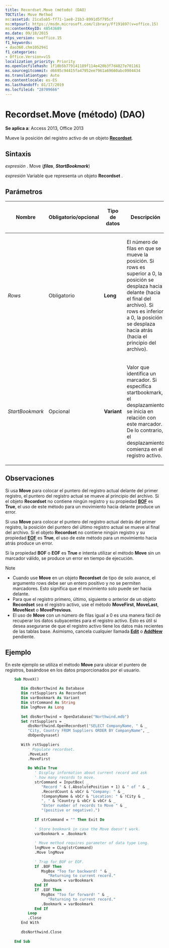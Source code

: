 ```yaml
---
title: Recordset.Move (método) (DAO)
TOCTitle: Move Method
ms:assetid: 21ca5ab5-ff71-1ae8-21b3-8991d5f795cf
ms:mtpsurl: https://msdn.microsoft.com/library/Ff191697(v=office.15)
ms:contentKeyID: 48543689
ms.date: 09/18/2015
mtps_version: v=office.15
f1_keywords:
- dao360.chm1052941
f1_categories:
- Office.Version=v15
localization_priority: Priority
ms.openlocfilehash: 1f10b5b779141189f114e420b3f7d4827e701161
ms.sourcegitcommit: d6695c94415fa47952ee7961a69660abc0904434
ms.translationtype: Auto
ms.contentlocale: es-ES
ms.lasthandoff: 01/17/2019
ms.locfileid: "28709666"
---
```

# <a name="recordsetmove-method-dao"></a>Recordset.Move (método) (DAO)

**Se aplica a**: Access 2013, Office 2013

Mueve la posición del registro activo de un objeto **[Recordset](recordset-object-dao.md)**.

## <a name="syntax"></a>Sintaxis

*expresión* . Move (***filas***, ***StartBookmark***)

*expresión* Variable que representa un objeto **Recordset** .

## <a name="parameters"></a>Parámetros

<table>
<colgroup>
<col style="width: 25%" />
<col style="width: 25%" />
<col style="width: 25%" />
<col style="width: 25%" />
</colgroup>
<thead>
<tr class="header">
<th><p>Nombre</p></th>
<th><p>Obligatorio/opcional</p></th>
<th><p>Tipo de datos</p></th>
<th><p>Descripción</p></th>
</tr>
</thead>
<tbody>
<tr class="odd">
<td><p><em>Rows</em></p></td>
<td><p>Obligatorio</p></td>
<td><p><strong>Long</strong></p></td>
<td><p>El número de filas en que se mueve la posición. Si rows es superior a 0, la posición se desplaza hacia delante (hacia el final del archivo). Si rows es inferior a 0, la posición se desplaza hacia atrás (hacia el principio del archivo).</p></td>
</tr>
<tr class="even">
<td><p><em>StartBookmark</em></p></td>
<td><p>Opcional</p></td>
<td><p><strong>Variant</strong></p></td>
<td><p>Valor que identifica un marcador. Si especifica startbookmark, el desplazamiento se inicia en relación con este marcador. De lo contrario, el desplazamiento comienza en el registro activo.</p></td>
</tr>
</tbody>
</table>


## <a name="remarks"></a>Observaciones

Si usa **Move** para colocar el puntero del registro actual delante del primer registro, el puntero del registro actual se mueve al principio del archivo. Si el objeto **Recordset** no contiene ningún registro y su propiedad **[BOF](recordset-bof-property-dao.md)** es **True**, el uso de este método para un movimiento hacia delante produce un error.

Si usa **Move** para colocar el puntero del registro actual detrás del primer registro, la posición del puntero del último registro actual se mueve al final del archivo. Si el objeto **Recordset** no contiene ningún registro y su propiedad **[EOF](recordset-eof-property-dao.md)** es **True**, el uso de este método para un movimiento hacia atrás produce un error.

Si la propiedad **BOF** o **EOF** es **True** e intenta utilizar el método **Move** sin un marcador válido, se produce un error en tiempo de ejecución.

> [!NOTE]
> - Cuando use **Move** en un objeto **Recordset** de tipo de solo avance, el argumento rows debe ser un entero positivo y no se permiten marcadores. Esto significa que el movimiento solo puede ser hacia delante.
> - Para que el registro primero, último, siguiente o anterior de un objeto **Recordset** sea el registro activo, use el método **MoveFirst**, **MoveLast**, **MoveNext** o **MovePrevious**.
> - El uso de **Move** con un número de filas igual a 0 es una manera fácil de recuperar los datos subyacentes para el registro activo. Esto es útil si desea asegurarse de que el registro activo tiene los datos más recientes de las tablas base. Asimismo, cancela cualquier llamada **[Edit](recordset2-edit-method-dao.md)** o **[AddNew](recordset-addnew-method-dao.md)** pendiente.


## <a name="example"></a>Ejemplo

En este ejemplo se utiliza el método **Move** para ubicar el puntero de registros, basándose en los datos proporcionados por el usuario.

```vb
    Sub MoveX() 
     
       Dim dbsNorthwind As Database 
       Dim rstSuppliers As Recordset 
       Dim varBookmark As Variant 
       Dim strCommand As String 
       Dim lngMove As Long 
     
       Set dbsNorthwind = OpenDatabase("Northwind.mdb") 
       Set rstSuppliers = _ 
          dbsNorthwind.OpenRecordset("SELECT CompanyName, " & _ 
          "City, Country FROM Suppliers ORDER BY CompanyName", _ 
          dbOpenDynaset) 
     
       With rstSuppliers 
          ' Populate recordset. 
          .MoveLast 
          .MoveFirst 
     
          Do While True 
             ' Display information about current record and ask  
             ' how many records to move. 
             strCommand = InputBox( _ 
                "Record " & (.AbsolutePosition + 1) & " of " & _ 
                .RecordCount & vbCr & "Company: " & _ 
                !CompanyName & vbCr & "Location: " & !City & _ 
                ", " & !Country & vbCr & vbCr & _ 
                "Enter number of records to Move " & _ 
                "(positive or negative).") 
     
             If strCommand = "" Then Exit Do 
     
             ' Store bookmark in case the Move doesn't work. 
             varBookmark = .Bookmark 
     
             ' Move method requires parameter of data type Long. 
             lngMove = CLng(strCommand) 
             .Move lngMove 
     
             ' Trap for BOF or EOF. 
             If .BOF Then 
                MsgBox "Too far backward! " & _ 
                   "Returning to current record." 
                .Bookmark = varBookmark 
             End If 
             If .EOF Then 
                MsgBox "Too far forward! " & _ 
                   "Returning to current record." 
                .Bookmark = varBookmark 
             End If 
          Loop 
          .Close 
       End With 
     
       dbsNorthwind.Close 
     
    End Sub
```
